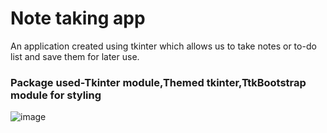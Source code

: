 # Note taking app

An application created using tkinter which allows us to take notes or to-do list and save them for later use.
### Package used-Tkinter module,Themed tkinter,TtkBootstrap module for styling

![image](https://github.com/Kusuma-09/Note-taking-pg-using-tkinter/assets/106167161/c64e0283-93f5-4eba-95fd-87850f390b21)

